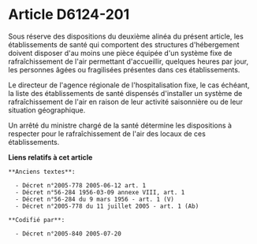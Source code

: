# Article D6124-201

Sous réserve des dispositions du deuxième alinéa du présent article, les établissements de santé qui comportent des
structures d'hébergement doivent disposer d'au moins une pièce équipée d'un système fixe de rafraîchissement de l'air
permettant d'accueillir, quelques heures par jour, les personnes âgées ou fragilisées présentes dans ces établissements.

Le directeur de l'agence régionale de l'hospitalisation fixe, le cas échéant, la liste des établissements de santé dispensés
d'installer un système de rafraîchissement de l'air en raison de leur activité saisonnière ou de leur situation géographique.

Un arrêté du ministre chargé de la santé détermine les dispositions à respecter pour le rafraîchissement de l'air des locaux
de ces établissements.

**Liens relatifs à cet article**

	**Anciens textes**:

	  - Décret n°2005-778 2005-06-12 art. 1
	  - Décret n°56-284 1956-03-09 annexe VIII, art. 1
	  - Décret n°56-284 du 9 mars 1956 - art. 1 (V)
	  - Décret n°2005-778 du 11 juillet 2005 - art. 1 (Ab)

	**Codifié par**:

	  - Décret n°2005-840 2005-07-20
